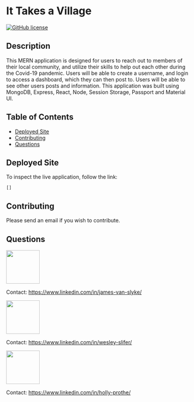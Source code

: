 # It Takes a Village

[![GitHub license](https://img.shields.io/badge/ViLlAge-lightblue.svg)](https://github.com/jakevs/it-takes-a-village)

## Description

This MERN application is designed for users to reach out to members of their local community, and utilize their skills to help out each other during the Covid-19 pandemic. Users will be able to create a username, and login to access a dashboard, which they can then post to. Users will be able to see other users posts and information.
This application was built using MongoDB, Express, React, Node, Session Storage, Passport and Material UI.

## Table of Contents

- [Deployed Site](#deployed-site)
- [Contributing](#contributing)
- [Questions](#questions)

## Deployed Site

To inspect the live application, follow the link:

```
[]
```

## Contributing

Please send an email if you wish to contribute.

## Questions

   <div class="CircleBadge CircleBadge--medium bg-gray-dark">
   <img src="https://avatars.githubusercontent.com/jakevs" height="90" width="90">   
   </div>

Contact: https://www.linkedin.com/in/james-van-slyke/

<img src="https://avatars.githubusercontent.com/wslifer" height="90" width="90">   
   </div>

Contact: https://www.linkedin.com/in/wesley-slifer/

<img src="https://avatars.githubusercontent.com/hollypro87" height="90" width="90">   
   </div>

Contact: https://www.linkedin.com/in/holly-prothe/
